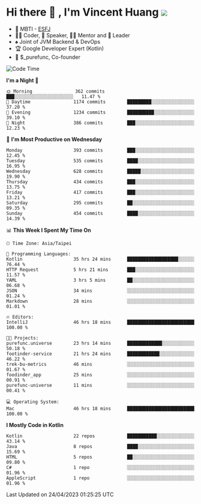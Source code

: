 # Hi there 👋 , I'm Vincent Huang ![](https://komarev.com/ghpvc/?username=Jian-Min-Huang)
- 👀 MBTI - [ESFJ](https://www.16personalities.com/esfj-personality)
- 👨‍💻 Coder, 🎤 Speaker, 👨‍🏫 Mentor and 🚀 Leader
- ♠️ Joint of JVM Backend & DevOps
- 🏆 Google Developer Expert (Kotlin)
- 💼 $_purefunc, Co-founder

<!--START_SECTION:waka-->
![Code Time](http://img.shields.io/badge/Code%20Time-1%2C940%20hrs%2041%20mins-blue)

**I'm a Night 🦉** 

```text
🌞 Morning                362 commits         ███░░░░░░░░░░░░░░░░░░░░░░   11.47 % 
🌆 Daytime                1174 commits        █████████░░░░░░░░░░░░░░░░   37.20 % 
🌃 Evening                1234 commits        ██████████░░░░░░░░░░░░░░░   39.10 % 
🌙 Night                  386 commits         ███░░░░░░░░░░░░░░░░░░░░░░   12.23 % 
```
📅 **I'm Most Productive on Wednesday** 

```text
Monday                   393 commits         ███░░░░░░░░░░░░░░░░░░░░░░   12.45 % 
Tuesday                  535 commits         ████░░░░░░░░░░░░░░░░░░░░░   16.95 % 
Wednesday                628 commits         █████░░░░░░░░░░░░░░░░░░░░   19.90 % 
Thursday                 434 commits         ███░░░░░░░░░░░░░░░░░░░░░░   13.75 % 
Friday                   417 commits         ███░░░░░░░░░░░░░░░░░░░░░░   13.21 % 
Saturday                 295 commits         ██░░░░░░░░░░░░░░░░░░░░░░░   09.35 % 
Sunday                   454 commits         ████░░░░░░░░░░░░░░░░░░░░░   14.39 % 
```


📊 **This Week I Spent My Time On** 

```text
🕑︎ Time Zone: Asia/Taipei

💬 Programming Languages: 
Kotlin                   35 hrs 24 mins      ███████████████████░░░░░░   76.44 % 
HTTP Request             5 hrs 21 mins       ███░░░░░░░░░░░░░░░░░░░░░░   11.57 % 
YAML                     3 hrs 5 mins        ██░░░░░░░░░░░░░░░░░░░░░░░   06.68 % 
JSON                     34 mins             ░░░░░░░░░░░░░░░░░░░░░░░░░   01.24 % 
Markdown                 28 mins             ░░░░░░░░░░░░░░░░░░░░░░░░░   01.01 % 

🔥 Editors: 
IntelliJ                 46 hrs 18 mins      █████████████████████████   100.00 % 

🐱‍💻 Projects: 
purefunc.universe        23 hrs 14 mins      █████████████░░░░░░░░░░░░   50.18 % 
footinder-service        21 hrs 24 mins      ████████████░░░░░░░░░░░░░   46.22 % 
trek-bu-metrics          46 mins             ░░░░░░░░░░░░░░░░░░░░░░░░░   01.67 % 
foodinder_app            25 mins             ░░░░░░░░░░░░░░░░░░░░░░░░░   00.91 % 
purefunc-universe        11 mins             ░░░░░░░░░░░░░░░░░░░░░░░░░   00.41 % 

💻 Operating System: 
Mac                      46 hrs 18 mins      █████████████████████████   100.00 % 
```

**I Mostly Code in Kotlin** 

```text
Kotlin                   22 repos            ███████████░░░░░░░░░░░░░░   43.14 % 
Java                     8 repos             ████░░░░░░░░░░░░░░░░░░░░░   15.69 % 
HTML                     5 repos             ██░░░░░░░░░░░░░░░░░░░░░░░   09.80 % 
C#                       1 repo              ░░░░░░░░░░░░░░░░░░░░░░░░░   01.96 % 
AppleScript              1 repo              ░░░░░░░░░░░░░░░░░░░░░░░░░   01.96 % 
```




 Last Updated on 24/04/2023 01:25:25 UTC
<!--END_SECTION:waka-->
